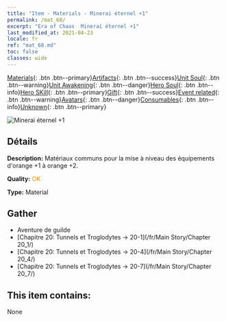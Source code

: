 ```yaml
---
title: "Item - Materials - Minerai éternel +1"
permalink: /mat_68/
excerpt: "Era of Chaos  Minerai éternel +1"
last_modified_at: 2021-04-23
locale: fr
ref: "mat_68.md"
toc: false
classes: wide
---
```

 [Materials](/ItemsFR/){: .btn .btn--primary}[Artifacts](/ItemsFR/Artifacts/){: .btn .btn--success}[Unit Soul](/ItemsFR/UnitSoul/){: .btn .btn--warning}[Unit Awakening](/ItemsFR/UnitAwakening/){: .btn .btn--danger}[Hero Soul](/ItemsFR/HeroSoul/){: .btn .btn--info}[Hero SKill](/ItemsFR/HeroSkill/){: .btn .btn--primary}[Gift](/ItemsFR/Gift/){: .btn .btn--success}[Event related](/ItemsFR/Events/){: .btn .btn--warning}[Avatars](/ItemsFR/Avatars/){: .btn .btn--danger}[Consumables](/ItemsFR/Consumables/){: .btn .btn--info}[Unknown](/ItemsFR/Unknown/){: .btn .btn--primary}

 ![Minerai éternel +1](/images/t/i_cailiao_kuangshi3.png)

## Détails
 **Description:** Matériaux communs pour la mise à niveau des équipements d'orange +1 à orange +2.

 **Quality:** <span style="color: #FF8C00">OK</span>

 **Type:** Material

## Gather

*    Aventure de guilde 
*    [Chapitre 20: Tunnels et Troglodytes -> 20-1](/fr/Main Story/Chapter 20_1/) 
*    [Chapitre 20: Tunnels et Troglodytes -> 20-4](/fr/Main Story/Chapter 20_4/) 
*    [Chapitre 20: Tunnels et Troglodytes -> 20-7](/fr/Main Story/Chapter 20_7/) 

## This item contains:

  None

